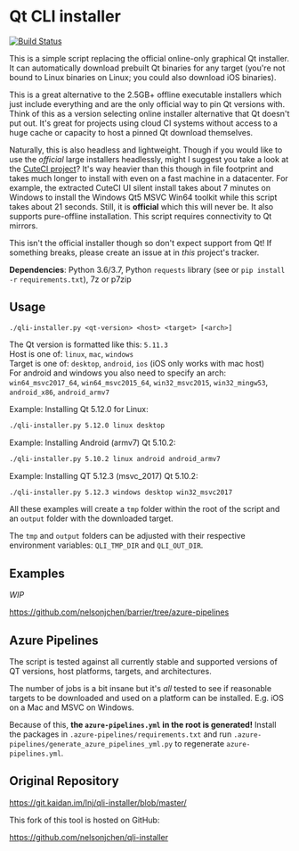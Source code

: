 # Qt CLI installer

[![Build Status](https://dev.azure.com/nelsonjchen/QLI-Installer/_apis/build/status/nelsonjchen.qli-installer?branchName=master)](https://dev.azure.com/nelsonjchen/QLI-Installer/_build/latest?definitionId=15&branchName=master)

This is a simple script replacing the official online-only graphical Qt installer. It can
automatically download prebuilt Qt binaries for any target (you're not bound to
Linux binaries on Linux; you could also download iOS binaries). 

This is a great alternative to the 2.5GB+ offline executable installers which just include
everything and are the only official way to pin Qt versions with. Think of this
as a version selecting online installer alternative that Qt doesn't put out. 
It's great for projects using cloud CI systems without access to a huge cache or
capacity to host a pinned Qt download themselves. 

Naturally, this is also headless and lightweight. Though if you would like to use the 
*official* large installers headlessly, might I suggest you take a look at the 
[CuteCI project][cuteci]? It's way heavier than this though in file footprint
and takes much longer to install with even on a fast machine in a datacenter.
For example, the extracted CuteCI UI silent install takes about 7 minutes on 
Windows to install the Windows Qt5 MSVC Win64 toolkit while this script
takes about 21 seconds. Still, it is **official** which this will never be. It
also supports pure-offline installation. This script requires connectivity to Qt
mirrors.

This isn't the official installer though so don't expect support from Qt!
If something breaks, please create an issue at in *this* project's tracker.

**Dependencies**: Python 3.6/3.7, Python `requests` library
 (see or `pip install -r` `requirements.txt`), 7z or p7zip

## Usage

```
./qli-installer.py <qt-version> <host> <target> [<arch>]
```

The Qt version is formatted like this: `5.11.3`  
Host is one of: `linux`, `mac`, `windows`  
Target is one of: `desktop`, `android`, `ios` (iOS only works with mac host)  
For android and windows you also need to specify an arch: `win64_msvc2017_64`,
`win64_msvc2015_64`, `win32_msvc2015`, `win32_mingw53`, `android_x86`,
`android_armv7`

Example: Installing Qt 5.12.0 for Linux:

```bash
./qli-installer.py 5.12.0 linux desktop
```

Example: Installing Android (armv7) Qt 5.10.2:

```bash
./qli-installer.py 5.10.2 linux android android_armv7
```

Example: Installing QT 5.12.3 (msvc_2017) Qt 5.10.2:

```bash
./qli-installer.py 5.12.3 windows desktop win32_msvc2017
```

All these examples will create a `tmp` folder within the root of the script and
an `output` folder with the downloaded target.

The `tmp` and `output` folders can be adjusted with their respective
environment variables: `QLI_TMP_DIR` and `QLI_OUT_DIR`.

## Examples

*WIP*

https://github.com/nelsonjchen/barrier/tree/azure-pipelines

## Azure Pipelines

The script is tested against all currently stable and supported versions of 
QT versions, host platforms, targets, and architectures.

The number of jobs is a bit insane but it's *all* tested to see if reasonable 
targets to be downloaded and used on a platform can be installed. 
E.g. iOS on a Mac and MSVC on Windows.

Because of this, **the `azure-pipelines.yml` in the root is generated!** 
Install the packages in `.azure-pipelines/requirements.txt` and run 
`.azure-pipelines/generate_azure_pipelines_yml.py` to regenerate 
 `azure-pipelines.yml`. 

## Original Repository

https://git.kaidan.im/lnj/qli-installer/blob/master/

This fork of this tool is hosted on GitHub:

https://github.com/nelsonjchen/qli-installer  

[cuteci]: https://github.com/hasboeuf/cuteci/

